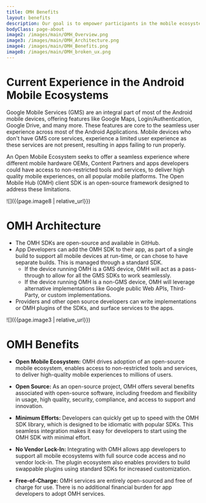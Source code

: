 ```yaml
---
title: OMH Benefits 
layout: benefits
description: Our goal is to empower participants in the mobile ecosystem, including app developers, SDK and API service providers, mobile hardware OEMs, and users. We aim to create an open and secure mobile ecosystem by offering a range of software tools and services that ensure high-quality mobile experiences for everyone involved.
bodyClass: page-about
image2: /images/main/OMH_Overview.png
image3: /images/main/OMH_Architecture.png
image4: /images/main/OMH_Benefits.png
image8: /images/main/OMH_broken_ux.png
---
```


# Current Experience in the Android Mobile Ecosystems

Google Mobile Services (GMS) are an integral part of most of the Android mobile devices, offering features like Google Maps, Login/Authentication, Google Drive, and many more. These features are core to the seamless user experience across most of the Android Applications.
Mobile devices who don't have GMS core services, experience a limited user experience as these services are not present, resulting in apps failing to run properly.

An Open Mobile Ecosystem seeks to offer a seamless experience where different mobile hardware OEMs, Content Partners and apps developers could have access to non-restricted tools and services, to deliver high quality mobile experiences, on all popular mobile platforms. The Open Mobile Hub (OMH) client SDK is an open-source framework designed to address these limitations.

![]({{page.image8 | relative_url}})

# OMH Architecture

- The OMH SDKs are open-source and available in GitHub.
- App Developers can add the OMH SDK to their app, as part of a single build to support all mobile devices at run-time, or can chose to have separate builds. This is managed through a standard SDK.
  - If the device running OMH is a GMS device, OMH will act as a pass-through to allow for all the GMS SDKs to work seamlessly.
  - If the device running OMH is a non-GMS device, OMH will leverage alternative implementations like Google public Web APIs, Third-Party, or custom implementations.
- Providers and other open source developers can write implementations or OMH plugins of the SDKs, and surface services to the apps.

![]({{page.image3 | relative_url}})

# OMH Benefits
<!--![]({{page.image4 | relative_url}})-->

- **Open Mobile Ecosystem:** OMH drives adoption of an open-source mobile ecosystem, enables access to non-restricted tools and services, to deliver high-quality mobile experiences to millions of users.

- **Open Source:** As an open-source project, OMH offers several benefits associated with open-source software, including freedom and flexibility in usage, high quality, security, compliance, and access to support and innovation.

- **Minimum Efforts:** Developers can quickly get up to speed with the OMH SDK library, which is designed to be idiomatic with popular SDKs. This seamless integration makes it easy for developers to start using the OMH SDK with minimal effort.

- **No Vendor Lock-In:** Integrating with OMH allows app developers to support all mobile ecosystems with full source code access and no vendor lock-in. The plugin ecosystem also enables providers to build swappable plugins using standard SDKs for increased customization.

- **Free-of-Charge:** OMH services are entirely open-sourced and free of charge for use. There is no additional financial burden for app developers to adopt OMH services.
